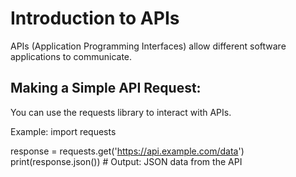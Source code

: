 # Introduction to APIs
APIs (Application Programming Interfaces) allow different software applications to communicate.

## Making a Simple API Request:
You can use the requests library to interact with APIs.

Example:
import requests

response = requests.get('https://api.example.com/data')
print(response.json())  # Output: JSON data from the API

